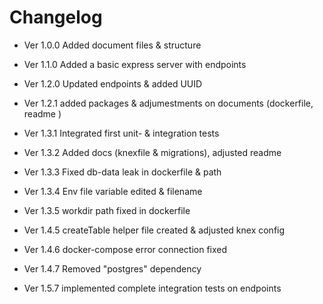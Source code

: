 # Changelog

* Ver 1.0.0
Added document files & structure

* Ver 1.1.0
Added a basic express server with endpoints

* Ver 1.2.0
Updated endpoints & added UUID

* Ver 1.2.1
added packages & adjumestments on documents (dockerfile, readme )

* Ver 1.3.1
Integrated first unit- & integration tests

* Ver 1.3.2
Added docs (knexfile & migrations), adjusted readme

* Ver 1.3.3
Fixed db-data leak in dockerfile & path

* Ver 1.3.4
Env file variable edited & filename

* Ver 1.3.5
workdir path fixed in dockerfile

* Ver 1.4.5
createTable helper file created & adjusted knex config

* Ver 1.4.6
docker-compose error connection fixed

* Ver 1.4.7
Removed "postgres" dependency

* Ver 1.5.7
implemented complete integration tests on endpoints

